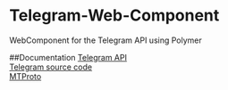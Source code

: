 # Telegram-Web-Component
WebComponent for the Telegram API using Polymer

##Documentation
[Telegram API](https://core.telegram.org/#telegram-api)   
[Telegram source code](https://telegram.org/apps#source-code)   
[MTProto](https://core.telegram.org/mtproto)
